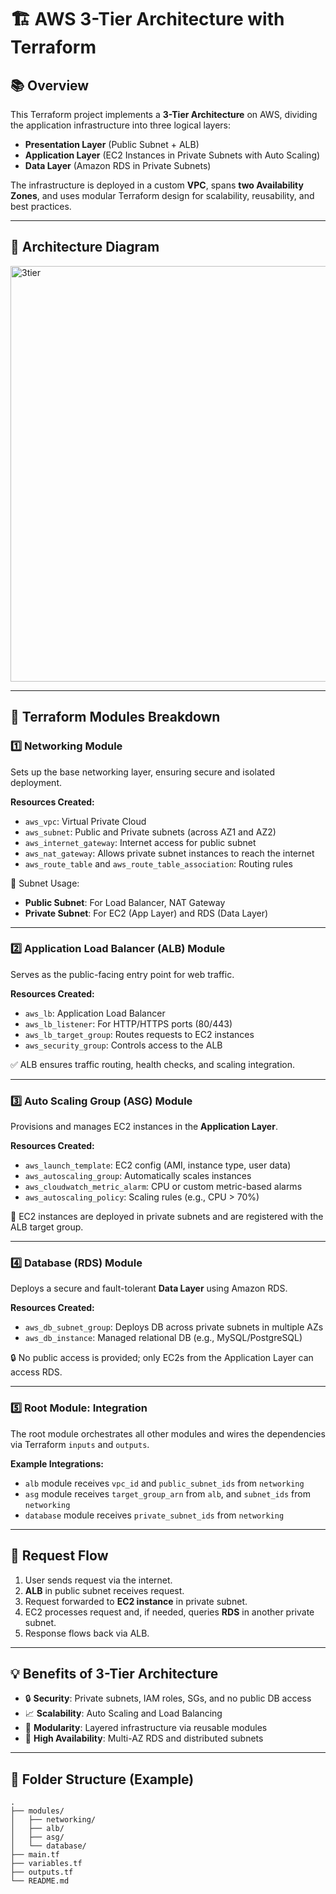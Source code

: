# 🏗️ AWS 3-Tier Architecture with Terraform

## 📚 Overview

This Terraform project implements a **3-Tier Architecture** on AWS, dividing the application infrastructure into three logical layers:

- **Presentation Layer** (Public Subnet + ALB)
- **Application Layer** (EC2 Instances in Private Subnets with Auto Scaling)
- **Data Layer** (Amazon RDS in Private Subnets)

The infrastructure is deployed in a custom **VPC**, spans **two Availability Zones**, and uses modular Terraform design for scalability, reusability, and best practices.

---

## 🧱 Architecture Diagram

<img width="665" alt="3tier" src="https://github.com/user-attachments/assets/377f01e7-ecfd-4779-a6c2-394961707632" />

---

## 🔧 Terraform Modules Breakdown

### 1️⃣ Networking Module

Sets up the base networking layer, ensuring secure and isolated deployment.

**Resources Created:**

- `aws_vpc`: Virtual Private Cloud
- `aws_subnet`: Public and Private subnets (across AZ1 and AZ2)
- `aws_internet_gateway`: Internet access for public subnet
- `aws_nat_gateway`: Allows private subnet instances to reach the internet
- `aws_route_table` and `aws_route_table_association`: Routing rules

📌 Subnet Usage:

- **Public Subnet**: For Load Balancer, NAT Gateway
- **Private Subnet**: For EC2 (App Layer) and RDS (Data Layer)

---

### 2️⃣ Application Load Balancer (ALB) Module

Serves as the public-facing entry point for web traffic.

**Resources Created:**

- `aws_lb`: Application Load Balancer
- `aws_lb_listener`: For HTTP/HTTPS ports (80/443)
- `aws_lb_target_group`: Routes requests to EC2 instances
- `aws_security_group`: Controls access to the ALB

✅ ALB ensures traffic routing, health checks, and scaling integration.

---

### 3️⃣ Auto Scaling Group (ASG) Module

Provisions and manages EC2 instances in the **Application Layer**.

**Resources Created:**

- `aws_launch_template`: EC2 config (AMI, instance type, user data)
- `aws_autoscaling_group`: Automatically scales instances
- `aws_cloudwatch_metric_alarm`: CPU or custom metric-based alarms
- `aws_autoscaling_policy`: Scaling rules (e.g., CPU > 70%)

🚀 EC2 instances are deployed in private subnets and are registered with the ALB target group.

---

### 4️⃣ Database (RDS) Module

Deploys a secure and fault-tolerant **Data Layer** using Amazon RDS.

**Resources Created:**

- `aws_db_subnet_group`: Deploys DB across private subnets in multiple AZs
- `aws_db_instance`: Managed relational DB (e.g., MySQL/PostgreSQL)

🔒 No public access is provided; only EC2s from the Application Layer can access RDS.

---

### 5️⃣ Root Module: Integration

The root module orchestrates all other modules and wires the dependencies via Terraform `inputs` and `outputs`.

**Example Integrations:**

- `alb` module receives `vpc_id` and `public_subnet_ids` from `networking`
- `asg` module receives `target_group_arn` from `alb`, and `subnet_ids` from `networking`
- `database` module receives `private_subnet_ids` from `networking`

---

## 🔄 Request Flow

1. User sends request via the internet.
2. **ALB** in public subnet receives request.
3. Request forwarded to **EC2 instance** in private subnet.
4. EC2 processes request and, if needed, queries **RDS** in another private subnet.
5. Response flows back via ALB.

---

## 💡 Benefits of 3-Tier Architecture

- 🔒 **Security**: Private subnets, IAM roles, SGs, and no public DB access
- 📈 **Scalability**: Auto Scaling and Load Balancing
- 🧩 **Modularity**: Layered infrastructure via reusable modules
- 🔁 **High Availability**: Multi-AZ RDS and distributed subnets

---

## 📁 Folder Structure (Example)

```plaintext
.
├── modules/
│   ├── networking/
│   ├── alb/
│   ├── asg/
│   └── database/
├── main.tf
├── variables.tf
├── outputs.tf
└── README.md
